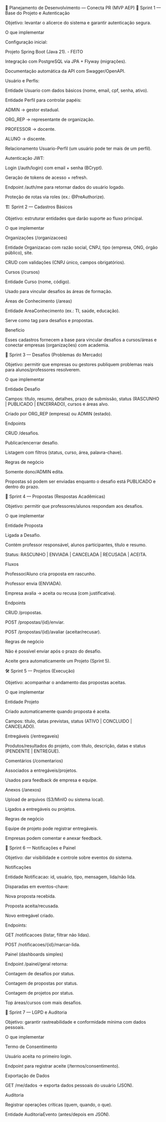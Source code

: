 📌 Planejamento de Desenvolvimento — Conecta PR (MVP AEP)
🏁 Sprint 1 — Base do Projeto e Autenticação

Objetivo: levantar o alicerce do sistema e garantir autenticação segura.

O que implementar

Configuração inicial:

Projeto Spring Boot (Java 21). - FEITO

Integração com PostgreSQL via JPA + Flyway (migrações). 

Documentação automática da API com Swagger/OpenAPI.

Usuário e Perfis:

Entidade Usuario com dados básicos (nome, email, cpf, senha, ativo).

Entidade Perfil para controlar papéis:

ADMIN → gestor estadual.

ORG_REP → representante de organização.

PROFESSOR → docente.

ALUNO → discente.

Relacionamento Usuario-Perfil (um usuário pode ter mais de um perfil).

Autenticação JWT:

Login (/auth/login) com email + senha (BCrypt).

Geração de tokens de acesso + refresh.

Endpoint /auth/me para retornar dados do usuário logado.

Proteção de rotas via roles (ex.: @PreAuthorize).

🏗️ Sprint 2 — Cadastros Básicos

Objetivo: estruturar entidades que darão suporte ao fluxo principal.

O que implementar

Organizações (/organizacoes)

Entidade Organizacao com razão social, CNPJ, tipo (empresa, ONG, órgão público), site.

CRUD com validações (CNPJ único, campos obrigatórios).

Cursos (/cursos)

Entidade Curso (nome, código).

Usado para vincular desafios às áreas de formação.

Áreas de Conhecimento (/areas)

Entidade AreaConhecimento (ex.: TI, saúde, educação).

Serve como tag para desafios e propostas.

Benefício

Esses cadastros fornecem a base para vincular desafios a cursos/áreas e conectar empresas (organizações) com academia.

🚀 Sprint 3 — Desafios (Problemas do Mercado)

Objetivo: permitir que empresas ou gestores publiquem problemas reais para alunos/professores resolverem.

O que implementar

Entidade Desafio

Campos: título, resumo, detalhes, prazo de submissão, status (RASCUNHO | PUBLICADO | ENCERRADO), cursos e áreas alvo.

Criado por ORG_REP (empresa) ou ADMIN (estado).

Endpoints

CRUD /desafios.

Publicar/encerrar desafio.

Listagem com filtros (status, curso, área, palavra-chave).

Regras de negócio

Somente dono/ADMIN edita.

Propostas só podem ser enviadas enquanto o desafio está PUBLICADO e dentro do prazo.

📩 Sprint 4 — Propostas (Respostas Acadêmicas)

Objetivo: permitir que professores/alunos respondam aos desafios.

O que implementar

Entidade Proposta

Ligada a Desafio.

Contém professor responsável, alunos participantes, título e resumo.

Status: RASCUNHO | ENVIADA | CANCELADA | RECUSADA | ACEITA.

Fluxos

Professor/Aluno cria proposta em rascunho.

Professor envia (ENVIADA).

Empresa avalia → aceita ou recusa (com justificativa).

Endpoints

CRUD /propostas.

POST /propostas/{id}/enviar.

POST /propostas/{id}/avaliar (aceitar/recusar).

Regras de negócio

Não é possível enviar após o prazo do desafio.

Aceite gera automaticamente um Projeto (Sprint 5).

🛠️ Sprint 5 — Projetos (Execução)

Objetivo: acompanhar o andamento das propostas aceitas.

O que implementar

Entidade Projeto

Criado automaticamente quando proposta é aceita.

Campos: título, datas previstas, status (ATIVO | CONCLUIDO | CANCELADO).

Entregáveis (/entregaveis)

Produtos/resultados do projeto, com título, descrição, datas e status (PENDENTE | ENTREGUE).

Comentários (/comentarios)

Associados a entregáveis/projetos.

Usados para feedback de empresa e equipe.

Anexos (/anexos)

Upload de arquivos (S3/MinIO ou sistema local).

Ligados a entregáveis ou projetos.

Regras de negócio

Equipe de projeto pode registrar entregáveis.

Empresas podem comentar e anexar feedback.

🔔 Sprint 6 — Notificações e Painel

Objetivo: dar visibilidade e controle sobre eventos do sistema.

Notificações

Entidade Notificacao: id, usuário, tipo, mensagem, lida/não lida.

Disparadas em eventos-chave:

Nova proposta recebida.

Proposta aceita/recusada.

Novo entregável criado.

Endpoints:

GET /notificacoes (listar, filtrar não lidas).

POST /notificacoes/{id}/marcar-lida.

Painel (dashboards simples)

Endpoint /painel/geral retorna:

Contagem de desafios por status.

Contagem de propostas por status.

Contagem de projetos por status.

Top áreas/cursos com mais desafios.

📜 Sprint 7 — LGPD e Auditoria

Objetivo: garantir rastreabilidade e conformidade mínima com dados pessoais.

O que implementar

Termo de Consentimento

Usuário aceita no primeiro login.

Endpoint para registrar aceite (/termos/consentimento).

Exportação de Dados

GET /me/dados → exporta dados pessoais do usuário (JSON).

Auditoria

Registrar operações críticas (quem, quando, o que).


Entidade AuditoriaEvento (antes/depois em JSON).
